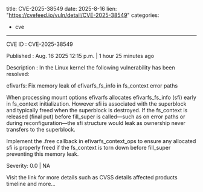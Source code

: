  
title: CVE-2025-38549
date: 2025-8-16
lien: "https://cvefeed.io/vuln/detail/CVE-2025-38549"
categories:
  - cve
---

CVE ID : CVE-2025-38549

Published :  Aug. 16
2025
12:15 p.m. | 1 hour
25 minutes ago

Description : In the Linux kernel
the following vulnerability has been resolved:

efivarfs: Fix memory leak of efivarfs_fs_info in fs_context error paths

When processing mount options
efivarfs allocates efivarfs_fs_info (sfi)
early in fs_context initialization. However
sfi is associated with the
superblock and typically freed when the superblock is destroyed. If the
fs_context is released (final put) before fill_super is called—such as
on error paths or during reconfiguration—the sfi structure would leak
as ownership never transfers to the superblock.

Implement the .free callback in efivarfs_context_ops to ensure any
allocated sfi is properly freed if the fs_context is torn down before
fill_super
preventing this memory leak.

Severity: 0.0 | NA

Visit the link for more details
such as CVSS details
affected products
timeline
and more...

